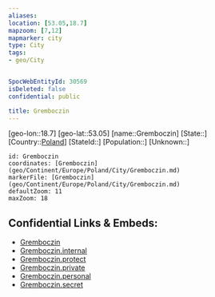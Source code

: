 ```yaml
---
aliases: 
location: [53.05,18.7]
mapzoom: [7,12] 
mapmarker: city 
type: City
tags:
- geo/City


SpocWebEntityId: 30569
isDeleted: false
confidential: public

title: Gremboczin
---
```

[geo-lon::18.7]
[geo-lat::53.05]
[name::Gremboczin]
[State::]
[Country::[Poland](geo/Continent/Europe/Poland.md)]
[StateId::]
[Population::]
[Unknown::]


```leaflet
id: Gremboczin
coordinates: [Gremboczin](geo/Continent/Europe/Poland/City/Gremboczin.md)
markerFile: [Gremboczin](geo/Continent/Europe/Poland/City/Gremboczin.md)
defaultZoom: 11 
maxZoom: 18
```


## Confidential Links & Embeds: 
- [Gremboczin](../../../../../../_public/geo/Continent/Europe/Poland/City/Gremboczin.md) 
- [Gremboczin.internal](../../../../../../_internal/geo/Continent/Europe/Poland/City/Gremboczin.internal.md) 
- [Gremboczin.protect](../../../../../../_protect/geo/Continent/Europe/Poland/City/Gremboczin.protect.md) 
- [Gremboczin.private](../../../../../../_private/geo/Continent/Europe/Poland/City/Gremboczin.private.md) 
- [Gremboczin.personal](../../../../../../_personal/geo/Continent/Europe/Poland/City/Gremboczin.personal.md) 
- [Gremboczin.secret](../../../../../../_secret/geo/Continent/Europe/Poland/City/Gremboczin.secret.md) 
